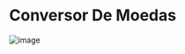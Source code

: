 # Conversor De Moedas

![image](https://github.com/tolengvicky/ConversorDe-Moedas/assets/79332374/1e56e323-8137-4dbe-8b46-8dbf43007023)
